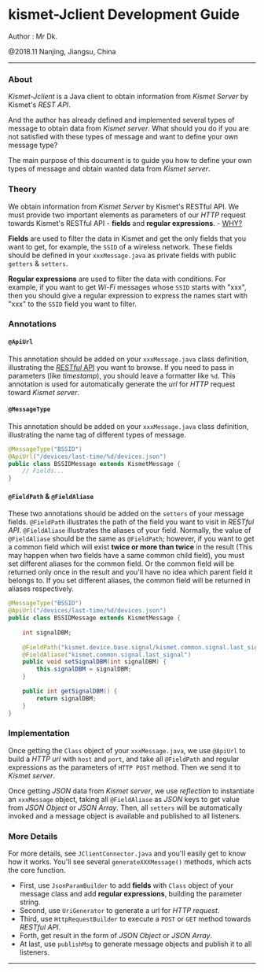 # kismet-Jclient Development Guide
Author : Mr Dk.

@2018.11 Nanjing, Jiangsu, China

---

### About

_Kismet-Jclient_ is a Java client to obtain information from _Kismet Server_ by Kismet's _REST API_.

And the author has already defined and implemented several types of message to obtain data from _Kismet server_. What should you do if you are not satisfied with these types of message and want to define your own message type?

The main purpose of this document is to guide you how to define your own types of message and obtain wanted data from _Kismet server_.

### Theory

We obtain information from _Kismet Server_ by Kismet's RESTful API. We must provide two important elements as parameters of our _HTTP_ request towards Kismet's RESTful API - __fields__ and __regular expressions__. - [WHY?](https://github.com/kismetwireless/kismet/blob/master/docs/dev/webui_rest.md)

__Fields__ are used to filter the data in Kismet and get the only fields that you want to get, for example, the `SSID` of a wireless network. These fields should be defined in your `xxxMessage.java` as private fields with public `getters` & `setters`.

__Regular expressions__ are used to filter the data with conditions. For example, if you want to get _Wi-Fi_ messages whose `SSID` starts with "xxx", then you should give a regular expression to express the names start with "xxx" to the `SSID` field you want to filter.

### Annotations

#### `@ApiUrl`

This annotation should be added on your `xxxMessage.java` class definition, illustrating the [_RESTful_ API](https://github.com/kismetwireless/kismet/blob/master/docs/dev/webui_rest.md) you want to browse. If you need to pass in parameters (like _timestamp_), you should leave a formatter like `%d`. This annotation is used for automatically generate the _url_ for _HTTP_ request toward _Kismet server_.

#### `@MessageType`

This annotation should be added on your `xxxMessage.java` class definition, illustrating the name tag of different types of message.

```java
@MessageType("BSSID")
@ApiUrl("/devices/last-time/%d/devices.json")
public class BSSIDMessage extends KismetMessage {
    // Fields...
}
```

#### `@FieldPath` & `@FieldAliase`

These two annotations should be added on the `setters` of your message fields. `@FieldPath` illustrates the path of the field you want to visit in _RESTful API_. `@FieldAliase` illustrates the aliases of your field. Normally, the value of `@FieldAliase` should be the same as `@FieldPath`; however, if you want to get a common field which will exist __twice or more than twice__ in the result (This may happen when two fields have a same common child field), you must set different aliases for the common field. Or the common field will be returned only once in the result and you'll have no idea which parent field it belongs to. If you set different aliases, the common field will be returned in aliases respectively.

```java
@MessageType("BSSID")
@ApiUrl("/devices/last-time/%d/devices.json")
public class BSSIDMessage extends KismetMessage {
    
    int signalDBM;
    
    @FieldPath("kismet.device.base.signal/kismet.common.signal.last_signal")
    @FieldAliase("kismet.common.signal.last_signal")
    public void setSignalDBM(int signalDBM) {
        this.signalDBM = signalDBM;
    }
    
    public int getSignalDBM() {
        return signalDBM;
    }
}
```

### Implementation

Once getting the `Class` object of your `xxxMessage.java`, we use `@ApiUrl` to build a _HTTP url_ with `host` and `port`, and take all `@FieldPath` and regular expressions as the parameters of `HTTP POST` method. Then we send it to _Kismet server_.

Once getting _JSON_ data from _Kismet server_, we use _reflection_ to instantiate an `xxxMessage` object, taking all `@FieldAliase` as _JSON_ keys to get value from _JSON Object_ or _JSON Array_. Then, all `setters` will be automatically invoked and a message object is available and published to all listeners.

### More Details

For more details, see `JClientConnector.java` and you'll easily get to know how it works. You'll see several `generateXXXMessage()` methods, which acts the core function.

* First, use `JsonParamBuilder` to add __fields__ with `Class` object of your message class and add __regular expressions__, building the parameter string.
* Second, use `UriGenerator` to generate a url for _HTTP request_.
* Third, use `HttpRequestBuilder` to execute a `POST` or `GET` method towards _RESTful API_.
* Forth, get result in the form of _JSON Object_ or _JSON Array_.
* At last, use `publishMsg` to generate message objects and publish it to all listeners.

---

